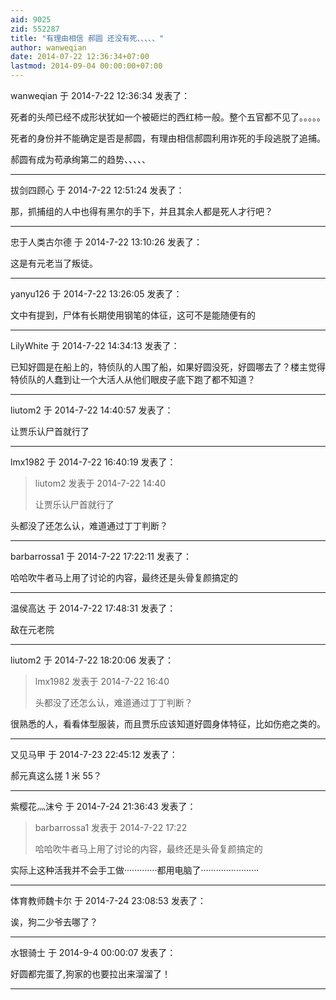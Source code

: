 ```yaml
---
aid: 9025
zid: 552287
title: "有理由相信 郝圆 还没有死、、、、、"
author: wanweqian
date: 2014-07-22 12:36:34+07:00
lastmod: 2014-09-04 00:00:00+07:00
---
```


wanweqian 于 2014-7-22 12:36:34 发表了：

死者的头颅已经不成形状犹如一个被砸烂的西红柿一般。整个五官都不见了。。。。。

死者的身份并不能确定是否是郝圆，有理由相信郝圆利用诈死的手段逃脱了追捕。

郝圆有成为苟承绚第二的趋势、、、、、

---

拔剑四顾心 于 2014-7-22 12:51:24 发表了：

那，抓捕组的人中也得有黑尔的手下，并且其余人都是死人才行吧？

---

忠于人类古尔德 于 2014-7-22 13:10:26 发表了：

这是有元老当了叛徒。

---

yanyu126 于 2014-7-22 13:26:05 发表了：

文中有提到，尸体有长期使用钢笔的体征，这可不是能随便有的

---

LilyWhite 于 2014-7-22 14:34:13 发表了：

已知好圆是在船上的，特侦队的人围了船，如果好圆没死，好圆哪去了？楼主觉得特侦队的人蠢到让一个大活人从他们眼皮子底下跑了都不知道？

---

liutom2 于 2014-7-22 14:40:57 发表了：

让贾乐认尸首就行了

---

lmx1982 于 2014-7-22 16:40:19 发表了：

> liutom2 发表于 2014-7-22 14:40
>
> 让贾乐认尸首就行了

头都没了还怎么认，难道通过丁丁判断？

---

barbarrossa1 于 2014-7-22 17:22:11 发表了：

哈哈吹牛者马上用了讨论的内容，最终还是头骨复颜搞定的

---

温侯高达 于 2014-7-22 17:48:31 发表了：

敌在元老院

---

liutom2 于 2014-7-22 18:20:06 发表了：

> lmx1982 发表于 2014-7-22 16:40
>
> 头都没了还怎么认，难道通过丁丁判断？

很熟悉的人，看看体型服装，而且贾乐应该知道好圆身体特征，比如伤疤之类的。

---

又见马甲 于 2014-7-23 22:45:12 发表了：

郝元真这么搓 1 米 55？

---

紫樱花灬沫兮 于 2014-7-24 21:36:43 发表了：

> barbarrossa1 发表于 2014-7-22 17:22
>
> 哈哈吹牛者马上用了讨论的内容，最终还是头骨复颜搞定的

实际上这种活我并不会手工做·············都用电脑了·······················

---

体育教师魏卡尔 于 2014-7-24 23:08:53 发表了：

诶，狗二少爷去哪了？

---

水银骑士 于 2014-9-4 00:00:07 发表了：

好圆都完蛋了,狗家的也要拉出来溜溜了！

---
